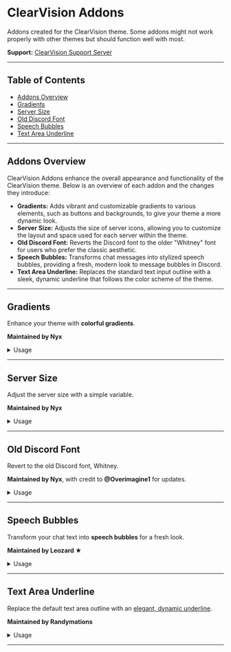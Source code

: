 # ClearVision Addons

Addons created for the ClearVision theme. Some addons might not work properly with other themes but should function well with most.

<p><strong>Support:</strong> <a href="https://discord.gg/7pNUC9C">ClearVision Support Server</a></p>

<hr>

<h2>Table of Contents</h2>
<ul>
  <li><a href="#addons-overview">Addons Overview</a></li>
  <li><a href="#gradients">Gradients</a></li>
  <li><a href="#server-size">Server Size</a></li>
  <li><a href="#old-discord-font">Old Discord Font</a></li>
  <li><a href="#speech-bubbles">Speech Bubbles</a></li>
  <li><a href="#text-area-underline">Text Area Underline</a></li>
</ul>

<hr>

<h2 id="addons-overview">Addons Overview</h2>

<p>ClearVision Addons enhance the overall appearance and functionality of the ClearVision theme. Below is an overview of each addon and the changes they introduce:</p>

<ul>
  <li><strong>Gradients:</strong> Adds vibrant and customizable gradients to various elements, such as buttons and backgrounds, to give your theme a more dynamic look.</li>
  <li><strong>Server Size:</strong> Adjusts the size of server icons, allowing you to customize the layout and space used for each server within the theme.</li>
  <li><strong>Old Discord Font:</strong> Reverts the Discord font to the older "Whitney" font for users who prefer the classic aesthetic.</li>
  <li><strong>Speech Bubbles:</strong> Transforms chat messages into stylized speech bubbles, providing a fresh, modern look to message bubbles in Discord.</li>
  <li><strong>Text Area Underline:</strong> Replaces the standard text input outline with a sleek, dynamic underline that follows the color scheme of the theme.</li>
</ul>

<hr>

<h2 id="gradients">Gradients</h2>
<p>Enhance your theme with <strong>colorful gradients</strong>.</p>
<p><strong>Maintained by Nyx</strong></p>

<details>
  <summary>Usage</summary>
  <pre><code>
@import url(https://clearvision.github.io/Addons/gradients.css);
</code></pre>

  <p>Add the following at the bottom inside of the <code>:root</code> selector:</p>

  <pre><code>
/* Gradients */
--gradient-color1: var(--main-color); /* primary color [default: var(--main-color)] */
--gradient-color2: var(--hover-color); /* secondary color [default: var(--hover-color)] */
--gradient-direction: 130deg; /* angle of gradient [default: 130deg] */
</code></pre>

  <p>Customize the values as needed, and <strong>you're done!</strong></p>
</details>

<hr>

<h2 id="server-size">Server Size</h2>
<p>Adjust the server size with a simple variable.</p>
<p><strong>Maintained by Nyx</strong></p>

<details>
  <summary>Usage</summary>
  <pre><code>
@import url(https://clearvision.github.io/Addons/serversize.css);
</code></pre>

  <p>Add the following at the bottom inside of the <code>:root</code> selector:</p>

  <pre><code>
/* Server Size */
--server-size: 48px;
</code></pre>

  <p>Change the value as needed to customize it, and <strong>you're set!</strong></p>
</details>

<hr>

<h2 id="old-discord-font">Old Discord Font</h2>
<p>Revert to the old Discord font, Whitney.</p>
<p><strong>Maintained by Nyx</strong>, with credit to <strong>@Overimagine1</strong> for updates.</p>

<details>
  <summary>Usage</summary>
  <pre><code>
@import url(https://clearvision.github.io/Addons/whitney.css);
</code></pre>

  <p>Change your <code>--main-font</code> back to Whitney:</p>

  <pre><code>
--main-font: Whitney, Helvetica Neue, Helvetica, Arial, sans-serif;
</code></pre>

  <p><em>Note:</em> If you already have a Whitney font import, this step may be unnecessary.</p>
</details>

<hr>

<h2 id="speech-bubbles">Speech Bubbles</h2>
<p>Transform your chat text into <strong>speech bubbles</strong> for a fresh look.</p>
<p><strong>Maintained by Leozard ★</strong></p>

<details>
  <summary>Usage</summary>
  <pre><code>
@import url(https://clearvision.github.io/Addons/speech-bubbles.css);
</code></pre>

  <p><strong>Optional:</strong> Customize the bubble colors by adding this inside the <code>:root</code> selector:</p>

  <pre><code>
/* Speech Bubbles */
--bubble-color: #fff;
--bubble-hover-color: #fff;
</code></pre>
</details>

<hr>

<h2 id="text-area-underline">Text Area Underline</h2>
<p>Replace the default text area outline with an <u>elegant, dynamic underline</u>.</p>
<p><strong>Maintained by Randymations</strong></p>

<details>
  <summary>Usage</summary>
  <pre><code>
@import url(https://clearvision.github.io/Addons/textAreaUnderline.css);
</code></pre>

  <p><strong>Done!</strong> The underline color will respect your <code>--main-color</code>.</p>
</details>

<hr>
